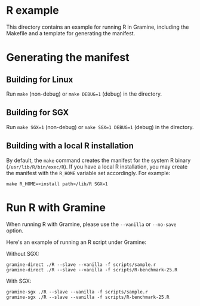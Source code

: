 # R example

This directory contains an example for running R in Gramine, including the
Makefile and a template for generating the manifest.

# Generating the manifest

## Building for Linux

Run `make` (non-debug) or `make DEBUG=1` (debug) in the directory.

## Building for SGX

Run `make SGX=1` (non-debug) or `make SGX=1 DEBUG=1` (debug) in the directory.

## Building with a local R installation

By default, the `make` command creates the manifest for the system R binary
(`/usr/lib/R/bin/exec/R`). If you have a local R installation, you may create
the manifest with the `R_HOME` variable set accordingly. For example:

```
make R_HOME=<install path>/lib/R SGX=1
```

# Run R with Gramine

When running R with Gramine, please use the `--vanilla` or `--no-save` option.

Here's an example of running an R script under Gramine:

Without SGX:
```
gramine-direct ./R --slave --vanilla -f scripts/sample.r
gramine-direct ./R --slave --vanilla -f scripts/R-benchmark-25.R
```

With SGX:
```
gramine-sgx ./R --slave --vanilla -f scripts/sample.r
gramine-sgx ./R --slave --vanilla -f scripts/R-benchmark-25.R
```
